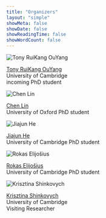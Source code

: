 ```yaml
---
title: "Organizers"
layout: "simple"
showMeta: false
showDate: false
showReadingTime: false
showWordCount: false
---
```


<div class="flex flex-wrap justify-center py-8">

  <div class="w-36 px-2 text-center">
    <img src="/images/people/tony.jpg" alt="Tony RuiKang OuYang" class="w-full rounded-full">
    <p class="mt-2 text-sm">
      <a href="https://tonyauyeung.github.io">Tony RuiKang OuYang</a><br>
      University of Cambridge<br>incoming PhD student
    </p>
  </div>

  <div class="w-36 px-2 text-center">
    <img src="/images/people/chen.jpg" alt="Chen Lin" class="w-full rounded-full">
    <p class="mt-2 text-sm">
      <a href="https://scholar.google.com/citations?user=rObgGWIAAAAJ&hl=en">Chen Lin</a><br>
      University of Oxford PhD student
    </p>
  </div>

  <div class="w-36 px-2 text-center">
    <img src="/images/people/jiajun.jpg" alt="Jiajun He" class="w-full rounded-full">
    <p class="mt-2 text-sm">
      <a href="https://jiajunhe98.github.io">Jiajun He</a><br>
      University of Cambridge PhD student
    </p>
  </div>

  <div class="w-36 px-2 text-center">
    <img src="/images/people/rokas.jpg" alt="Rokas Elijošius" class="w-full rounded-full">
    <p class="mt-2 text-sm">
      <a href="https://scholar.google.co.uk/citations?user=qJzpNhoAAAAJ&hl=lt">Rokas Elijošius</a><br>
      University of Cambridge PhD student
    </p>
  </div>

  <div class="w-36 px-2 text-center">
    <img src="/images/people/krisztina.jpg" alt="Krisztina Shinkovych" class="w-full rounded-full">
    <p class="mt-2 text-sm">
      <a href="https://scholar.google.com/citations?user=kEa6ubcAAAAJ&hl=en">Krisztina Shinkovych</a><br>
      University of Cambridge<br>Visiting Researcher
    </p>
  </div>

</div>
